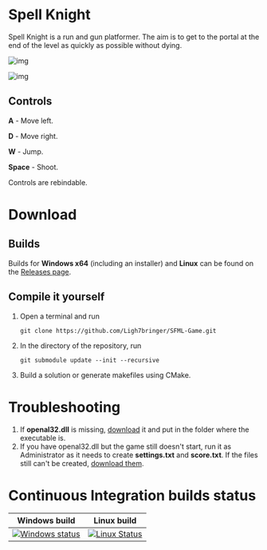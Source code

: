 # Spell Knight
Spell Knight is a run and gun platformer. The aim is to get to the portal at the end of the level as quickly as possible without dying.

![img](https://i.imgur.com/LMV3bIV.png)

![img](https://i.imgur.com/VXfrs2L.png)

## Controls
**A** - Move left.

**D** - Move right.

**W** - Jump.

**Space** - Shoot.

Controls are rebindable.


# Download 
## Builds
Builds for **Windows x64** (including an installer) and **Linux** can be found on the [Releases page](https://github.com/Ligh7bringer/SFML-Game/releases).

## Compile it yourself
1. Open a terminal and run 

    ```git clone https://github.com/Ligh7bringer/SFML-Game.git```

2. In the directory of the repository, run

    ```git submodule update --init --recursive```

3. Build a solution or generate makefiles using CMake.

# Troubleshooting
1. If **openal32.dll** is missing, [download](https://github.com/Ligh7bringer/SFML-Game/releases/download/0.3-play_test_alpha/openal32.dll) it and put in the folder where the executable is.
2. If you have openal32.dll but the game still doesn't start, run it as Administrator as it needs to create **settings.txt** and **score.txt**. 
If the files still can't be created, [download them](https://pastebin.com/LJUbtMCu).

# Continuous Integration builds status
| Windows build | Linux build |
| ------------- | ------------- |
| [![Windows status](https://ci.appveyor.com/api/projects/status/fatl1v01ymec32pk?svg=true)](https://ci.appveyor.com/project/Ligh7bringer/sfml-game) | [![Linux Status](https://travis-ci.org/Ligh7bringer/SFML-Game.svg?branch=master)](https://travis-ci.org/Ligh7bringer/SFML-Game) |
